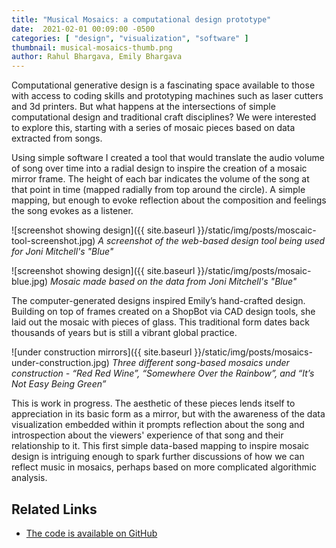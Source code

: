 ```yaml
---
title: "Musical Mosaics: a computational design prototype"
date:  2021-02-01 00:09:00 -0500
categories: [ "design", "visualization", "software" ]
thumbnail: musical-mosaics-thumb.png
author: Rahul Bhargava, Emily Bhargava
---
```


Computational generative design is a fascinating space available to those with access to coding skills and prototyping machines such as laser cutters and 3d printers. But what happens at the intersections of simple computational design and traditional craft disciplines? We were interested to explore this, starting with a series of mosaic pieces based on data extracted from songs.

Using simple software I created a tool that would translate the audio volume of song over time into a radial design to inspire the creation of a mosaic mirror frame. The height of each bar indicates the volume of the song at that point in time (mapped radially from top around the circle). A simple mapping, but enough to evoke reflection about the composition and feelings the song evokes as a listener.

![screenshot showing design]({{ site.baseurl }}/static/img/posts/moscaic-tool-screenshot.jpg)
*A screenshot of the web-based design tool being used for Joni Mitchell's "Blue"*

![screenshot showing design]({{ site.baseurl }}/static/img/posts/mosaic-blue.jpg)
*Mosaic made based on the data from Joni Mitchell's "Blue"*

The computer-generated designs inspired Emily’s hand-crafted design. Building on top of frames created on a ShopBot via CAD design tools, she laid out the mosaic with pieces of glass. This traditional form dates back thousands of years but is still a vibrant global practice.

![under construction mirrors]({{ site.baseurl }}/static/img/posts/mosaics-under-construction.jpg)
*Three different song-based mosaics under construction - “Red Red Wine”, “Somewhere Over the Rainbow”, and “It’s Not Easy Being Green”*

This is work in progress. The aesthetic of these pieces lends itself to appreciation in its basic form as a mirror, but with the awareness of the data visualization embedded within it prompts reflection about the song and introspection about the viewers' experience of that song and their relationship to it. This first simple data-based mapping to inspire mosaic design is intriguing enough to spark further discussions of how we can reflect music in mosaics, perhaps based on more complicated algorithmic analysis.

## Related Links
* [The code is available on GitHub](https://github.com/rahulbot/music-mosaic-designer)
